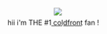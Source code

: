 ㅤㅤㅤㅤㅤㅤㅤ ㅤㅤ![](https://files.catbox.moe/se3k03.png)
ㅤㅤㅤㅤㅤㅤㅤ ㅤㅤㅤㅤㅤㅤㅤㅤㅤ ㅤㅤㅤㅤㅤㅤㅤㅤ ㅤㅤㅤㅤㅤhii i'm THE #1 c͟o͟l͟d͟f͟r͟o͟n͟t͟ fan !
